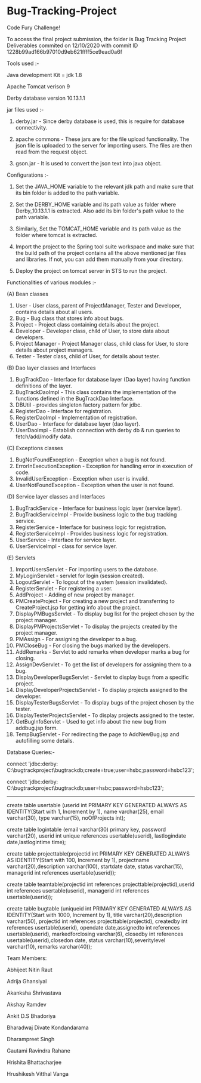 # Bug-Tracking-Project
Code Fury Challenge!

To access the final project submission, the folder is Bug Tracking Project Deliverables commited on 12/10/2020 with commit ID 1228b99ad166b97010d9eb621ffff5ce9ead0a6f 

Tools used :-

Java development Kit = jdk 1.8

Apache Tomcat verison 9

Derby database version 10.13.1.1


jar files used :-

1. derby.jar - Since derby database is used, this is require for database connectivity.

2. apache commons - These jars are for the file upload functionality. The json file is uploaded to the server for importing users. The files are then read from the request object.

3. gson.jar - It is used to convert the json text into java object.


Configurations :-

1. Set the JAVA_HOME variable to the relevant jdk path and make sure that its bin folder is added to the path variable.

2. Set the DERBY_HOME variable and its path value as folder where Derby_10.13.1.1 is extracted. Also add its bin folder's path value to the path variable.

3. Similarly, Set the TOMCAT_HOME variable and its path value as the folder where tomcat is extracted.

4. Import the project to the Spring tool suite workspace and make sure that the build path of the project contains all the above mentioned jar files and libraries. If not, you can add them manually from your directory.

5. Deploy the project on tomcat server in STS to run the project.


Functionalities of various modules :-

(A) Bean classes

1. User - User class, parent of ProjectManager, Tester and Developer, contains details about all users.
2. Bug - Bug class that stores info about bugs.
3. Project - Project class containing details about the project.
4. Developer - Developer class, child of User, to store data about developers.
5. Project Manager - Project Manager class, child class for User, to store details about project managers.
6. Tester - Tester class, child of User, for details about tester.

(B) Dao layer classes and Interfaces

1. BugTrackDao - Interface for database layer (Dao layer) having function definitions of the layer.
2. BugTrackDaoImpl - This class contains the implementation of the functions defined in the BugTrackDao Interface.
3. DBUtil - provides singleton factory pattern for jdbc.
4. RegisterDao - Interface for registration.
5. RegisterDaoImpl - Implementation of registration.
6. UserDao - Interface for database layer (dao layer).
7. UserDaoImpl - Establish connection with derby db & run queries to fetch/add/modify data.


(C) Exceptions classes

1. BugNotFoundException - Exception when a bug is not found.
2. ErrorInExecutionException - Exception for handling error in execution of code.
3. InvalidUserException - Exception when user is invalid.
4. UserNotFoundException - Exception when the user is not found.

(D) Service layer classes and Interfaces

1. BugTrackService - Interface for business logic layer (service layer).
2. BugTrackServiceImpl - Provide business logic to the bug tracking service.
3. RegisterService - Interface for business logic for registration.
4. RegisterServiceImpl - Provides business logic for registration.
5. UserService - Interface for service layer.
6. UserServiceImpl - class for service layer.

(E) Servlets

1. ImportUsersServlet - For importing users to the database.
2. MyLoginServlet -  servlet for login (session created).
3. LogoutServlet -  To logout of the system (session invalidated).
4. RegisterServlet - For registering a user.
5. AddProject - Adding of new project by manager.
6. PMCreateProject - For creating a new project and transferring to CreateProject.jsp for getting info about the project.
7. DisplayPMBugsServlet - To display bug list for the project chosen by the project manager.
8. DisplayPMProjectsServlet - To display the projects created by the project manager.
9. PMAssign - For assigning the developer to a bug.
10. PMCloseBug - For closing the bugs marked by the developers.
11. AddRemarks - Servlet to add remarks when developer marks a bug for closing.
12. AssignDevServlet - To get the list of developers for assigning them to a bug.
13. DisplayDeveloperBugsServlet - Servlet to display bugs from a specific project.
14. DisplayDeveloperProjectsServlet - To display projects assigned to the developer.
15. DisplayTesterBugsServlet - To display bugs of the project chosen by the tester.
16. DisplayTesterProjectsServlet - To display projects assigned to the tester.
17. GetBugInfoServlet - Used to get info about the new bug from addbug.jsp form.
18. TempBugServlet - For redirecting the page to AddNewBug.jsp and autofilling some details.


Database Queries:-

connect 'jdbc:derby: C:\bugtrackproject\bugtrackdb;create=true;user=hsbc;password=hsbc123';

connect 'jdbc:derby: C:\bugtrackproject\bugtrackdb;user=hsbc;password=hsbc123';

__________________________________________________________________________________

create table usertable (userid int PRIMARY KEY GENERATED ALWAYS AS IDENTITY(Start with 1, Increment by 1), name varchar(25), email varchar(30), type varchar(15), noOfProjects int);

create table logintable (email varchar(30) primary key, password varchar(20), userid int unique references usertable(userid), lastlogindate date,lastlogintime time);

create table projecttable(projectid int PRIMARY KEY GENERATED ALWAYS AS IDENTITY(Start with 100, Increment by 1), projectname varchar(20),description varchar(100), startdate date, status varchar(15), managerid int references usertable(userid));

create table teamtable(projectid int references projecttable(projectid),userid int references usertable(userid), managerid int references usertable(userid));

create table bugtable (uniqueid int PRIMARY KEY GENERATED ALWAYS AS IDENTITY(Start with 1000, Increment by 1), title varchar(20),description varchar(50), projectid int references projecttable(projectid), createdby int references usertable(userid), opendate date,assignedto int references usertable(userid), markedforclosing varchar(6), closedby int references usertable(userid),closedon date, status varchar(10),severitylevel varchar(10), remarks varchar(40));




Team Members:

Abhijeet Nitin Raut

Adrija Ghansiyal

Akanksha Shrivastava

Akshay Ramdev

Ankit D.S Bhadoriya

Bharadwaj Divate Kondandarama

Dharampreet Singh

Gautami Ravindra Rahane

Hrishita Bhattacharjee

Hrushikesh Vitthal Vanga
